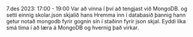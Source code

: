 7.des 2023:
        17:00 - 19:00
                Var að vinna í því að tengjast við MongoDB. og setti einnig skolar.json skjalið hans Hremma inn í databasið þannig hann getur notað mongodb fyrir gognin sín í staðinn fyrir json skjal. Eyddi líka smá tíma í að læra á MongoDB og hvernig það virkar.